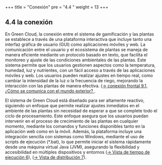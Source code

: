 +++
title = "Conexión"
pre = "4.4 "
weight = 13
+++

## 4.4 la conexión

En Green Cloud, la conexión entre el sistema de gamificación y las plantas se establece a través de una plataforma interactiva que incluye tanto una interfaz gráfica de usuario (GUI) como aplicaciones móviles y web. La comunicación entre el usuario y el ecosistema de plantas se maneja de manera eficiente mediante un protocolo basado en texto, que facilita el monitoreo y ajuste de las condiciones ambientales de las plantas. Este sistema permite que los usuarios gestionen aspectos como la temperatura, humedad, luz y nutrientes, con un fácil acceso a través de las aplicaciones móviles y web. Los usuarios pueden realizar ajustes en tiempo real, como cambiar la intensidad de la luz o la frecuencia de riego, mejorando la interacción con las plantas de manera efectiva. ([→ conexión frontal 9.1, ¿Cómo se comunica con el mundo exterior?  ](\09_entscheidungen\01_Anbindung).

El sistema de Green Cloud está diseñado para ser altamente reactivo, siguiendo un enfoque que permite realizar ajustes inmediatos en el ambiente de las plantas sin necesidad de esperar a que se complete todo el ciclo de procesamiento. Este enfoque asegura que los usuarios puedan intervenir en el proceso de crecimiento de las plantas en cualquier momento, mediante los comandos y funciones disponibles tanto en la aplicación web como en la móvil. Además, la plataforma incluye una integración sencilla con sistemas como Windows, mediante el uso de scripts de ejecución (*.bat), lo que permite iniciar el sistema rápidamente desde una máquina virtual Java (JVM), asegurando la flexibilidad y accesibilidad en múltiples dispositivos y entornos ([→ Vista de tiempo de ejecución 6](\06_laufzeitsicht)), ([→ Vista de distribución 7](\07_verteilungssicht)).